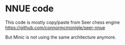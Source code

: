 # NNUE code

This code is mostly copy/paste from Seer chess engine
https://github.com/connormcmonigle/seer-nnue

But Minic is not using the same architecture anymore.
